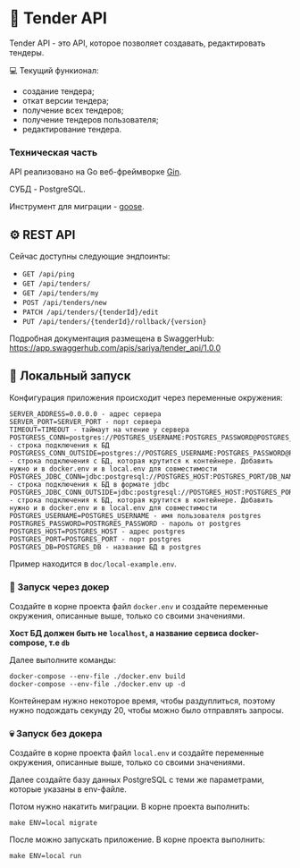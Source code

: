 # 💸 Tender API

Tender API - это API, которое позволяет создавать, редактировать тендеры. 

💻 Текущий функионал:
- создание тендера;
- откат версии тендера;
- получение всех тендеров;
- получение тендеров пользователя;
- редактирование тендера.


### Техническая часть
API реализовано на Go веб-фреймворке [Gin](https://github.com/gin-gonic/gin). 

СУБД - PostgreSQL.

Инструмент для миграции - [goose](https://github.com/pressly/goose).


## ⚙️ REST API

Сейчас доступны следующие эндпоинты:
- `GET /api/ping`
- `GET /api/tenders/`
- `GET /api/tenders/my`
- `POST /api/tenders/new`
- `PATCH /api/tenders/{tenderId}/edit`
- `PUT /api/tenders/{tenderId}/rollback/{version}`

Подробная документация размещена в SwaggerHub: https://app.swaggerhub.com/apis/sariya/tender_api/1.0.0


## 🚀 Локальный запуск

Конфигурация приложения происходит через переменные окружения:

```
SERVER_ADDRESS=0.0.0.0 - адрес сервера
SERVER_PORT=SERVER_PORT - порт сервера
TIMEOUT=TIMEOUT - таймаут на чтение у сервера 
POSTGRESS_CONN=postgres://POSTGRES_USERNAME:POSTGRES_PASSWORD@POSTGRES_HOST:POSTGRES_PORT/DB_NAME - строка подключения к БД
POSTGRESS_CONN_OUTSIDE=postgres://POSTGRES_USERNAME:POSTGRES_PASSWORD@POSTGRES_HOST:POSTGRES_PORT/DB_NAME - строка подключения с БД, которая крутится к контейнере. Добавить нужно и в docker.env и в local.env для совместимости
POSTGRES_JDBC_CONN=jdbc:postgresql://POSTGRES_HOST:POSTGRES_PORT/DB_NAME - строка подключения к БД в формате jdbc
POSTGRES_JDBC_CONN_OUTSIDE=jdbc:postgresql://POSTGRES_HOST:POSTGRES_PORT/DB_NAME - строка подключения к БД, которая крутится в контейнере. Добавить нужно и в docker.env и в local.env для совместимости  
POSTGRES_USERNAME=POSTGRES_USERNAME - имя пользователя postgres
POSTRGRES_PASSWORD=POSTRGRES_PASSWORD - пароль от postgres
POSTGRES_HOST=POSTGRES_HOST - адрес postgres
POSTGRES_PORT=POSTGRES_PORT - порт postgres
POSTGRES_DB=POSTGRES_DB - название БД в postgres
```

Пример находится в `doc/local-example.env`.

### 🐳 Запуск через докер 

Создайте в корне проекта файл `docker.env` и создайте переменные окружения, описанные выше, только со своими значениями. 

**Хост БД должен быть не `localhost`, а название сервиса docker-compose, т.е `db`**

Далее выполните команды:

```
docker-compose --env-file ./docker.env build
docker-compose --env-file ./docker.env up -d
```

Контейнерам нужно некоторое время, чтобы раздуплиться, поэтому нужно подождать секунду 20, чтобы можно было отправлять запросы.

### 💀 Запуск без докера

Создайте в корне проекта файл `local.env` и создайте переменные окружения, описанные выше, только со своими значениями. 

Далее создайте базу данных PostgreSQL с теми же параметрами, которые указаны в env-файле. 

Потом нужно накатить миграции. В корне проекта выполнить:

```
make ENV=local migrate
```

После можно запускать приложение. В корне проекта выполнить:

```
make ENV=local run
```


